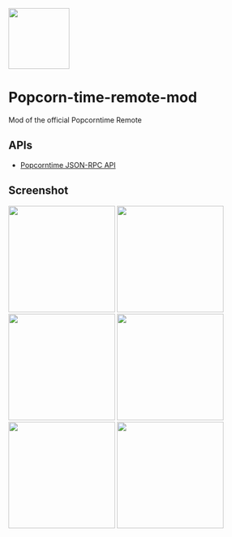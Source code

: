 <a target="_blank" href="http://stephaneadamgarnier.com/Popcorntime"><img src="http://stephaneadamgarnier.com/Popcorntime/assets/img/icons/icon.png" align="" height="120" width="120" ></a>

# Popcorn-time-remote-mod

Mod of the official Popcorntime Remote

## APIs

* [Popcorntime JSON-RPC API](https://git.popcorntime.io/popcorntime/desktop/blob/master/docs/json-rpc-api.md)

     
## Screenshot
<img src="http://www.stephaneadamgarnier.com/Popcorntime/assets/screenshots/screenshot1v.PNG" width="210">
<img src="http://www.stephaneadamgarnier.com/Popcorntime/assets/screenshots/screenshot2v.PNG" width="210">
<img src="http://www.stephaneadamgarnier.com/Popcorntime/assets/screenshots/screenshot3v.PNG" width="210">
<img src="http://www.stephaneadamgarnier.com/Popcorntime/assets/screenshots/screenshot4v.PNG" width="210">
<img src="http://www.stephaneadamgarnier.com/Popcorntime/assets/screenshots/screenshot5.PNG" width="210">
<img src="http://www.stephaneadamgarnier.com/Popcorntime/assets/screenshots/screenshot6.PNG" width="210">
